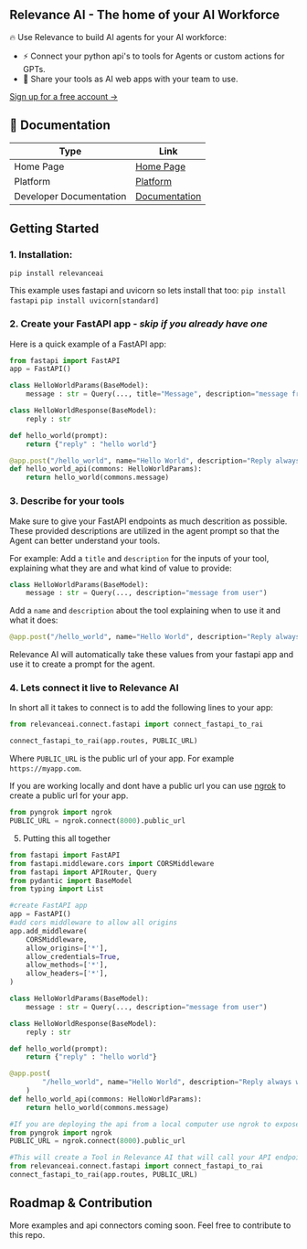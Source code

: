 ## Relevance AI - The home of your AI Workforce

🔥 Use Relevance to build AI agents for your AI workforce:
- ⚡ Connect your python api's to tools for Agents or custom actions for GPTs.
- 🚀 Share your tools as AI web apps with your team to use.

[Sign up for a free account ->](https://app.relevanceai.com)

## 🧠 Documentation

| Type      | Link |
| ------------- | ----------- |
| Home Page | [Home Page](https://relevanceai.com/) |
| Platform | [Platform](https://app.relevanceai.com/) |
| Developer Documentation | [Documentation](https://sdk.relevanceai.com/) |

## Getting Started

### 1. Installation:
`pip install relevanceai`

This example uses fastapi and uvicorn so lets install that too:
`pip install fastapi`
`pip install uvicorn[standard]`

### 2. Create your FastAPI app - *skip if you already have one*
Here is a quick example of a FastAPI app:
```python
from fastapi import FastAPI
app = FastAPI()

class HelloWorldParams(BaseModel):
    message : str = Query(..., title="Message", description="message from user")

class HelloWorldResponse(BaseModel):
    reply : str

def hello_world(prompt):
    return {"reply" : "hello world"}

@app.post("/hello_world", name="Hello World", description="Reply always with hello world", response_model=HelloWorldResponse)
def hello_world_api(commons: HelloWorldParams):
    return hello_world(commons.message)
```

### 3. Describe for your tools
Make sure to give your FastAPI endpoints as much descrition as possible. These provided descriptions are utilized in the agent prompt so that the Agent can better understand your tools.

For example:
Add a `title` and `description` for the inputs of your tool, explaining what they are and what kind of value to provide:
```python
class HelloWorldParams(BaseModel):
    message : str = Query(..., description="message from user")
```
Add a `name` and `description` about the tool explaining when to use it and what it does:
```python
@app.post("/hello_world", name="Hello World", description="Reply always with hello world", response_model=HelloWorldResponse)
```
Relevance AI will automatically take these values from your fastapi app and use it to create a prompt for the agent.


### 4. Lets connect it live to Relevance AI
In short all it takes to connect is to add the following lines to your app:
```python
from relevanceai.connect.fastapi import connect_fastapi_to_rai

connect_fastapi_to_rai(app.routes, PUBLIC_URL)
```
Where `PUBLIC_URL` is the public url of your app. For example `https://myapp.com`.

If you are working locally and dont have a public url you can use [ngrok](https://ngrok.com/) to create a public url for your app.

```python
from pyngrok import ngrok
PUBLIC_URL = ngrok.connect(8000).public_url
```

5. Putting this all together
```python
from fastapi import FastAPI
from fastapi.middleware.cors import CORSMiddleware
from fastapi import APIRouter, Query
from pydantic import BaseModel
from typing import List

#create FastAPI app
app = FastAPI()
#add cors middleware to allow all origins
app.add_middleware(
    CORSMiddleware,
    allow_origins=['*'],
    allow_credentials=True,
    allow_methods=['*'],
    allow_headers=['*'],
)

class HelloWorldParams(BaseModel):
    message : str = Query(..., description="message from user")

class HelloWorldResponse(BaseModel):
    reply : str

def hello_world(prompt):
    return {"reply" : "hello world"}

@app.post(
        "/hello_world", name="Hello World", description="Reply always with hello world", response_model=HelloWorldResponse
    )
def hello_world_api(commons: HelloWorldParams):
    return hello_world(commons.message)

#If you are deploying the api from a local computer use ngrok to expose a public url.
from pyngrok import ngrok
PUBLIC_URL = ngrok.connect(8000).public_url

#This will create a Tool in Relevance AI that will call your API endpoint
from relevanceai.connect.fastapi import connect_fastapi_to_rai
connect_fastapi_to_rai(app.routes, PUBLIC_URL)
```

## Roadmap & Contribution
More examples and api connectors coming soon. Feel free to contribute to this repo.